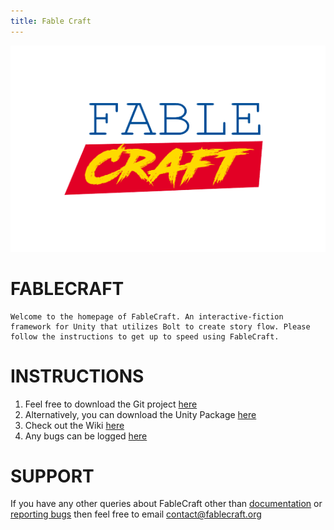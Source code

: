```yaml
---
title: Fable Craft
---
```


<img align="centre" width="510" height="330" src="https://github.com/mylesblasonato/fablecraft.github.io/blob/main/4JDbDj.png?raw=true">

# FABLECRAFT

    Welcome to the homepage of FableCraft. An interactive-fiction framework for Unity that utilizes Bolt to create story flow. Please follow the instructions to get up to speed using FableCraft.

# INSTRUCTIONS


1. Feel free to download the Git project <a href="https://github.com/mylesblasonato/FableCraft.git">here</a><br>
2. Alternatively, you can download the Unity Package <a href="https://github.com/mylesblasonato/FableCraft/blob/main/FableCraft/Packages/FableCraft_2020.1.1.unitypackage?raw=true">here</a><br>
3. Check out the Wiki <a href="http://wiki.fablecraft.org/">here</a><br>
4. Any bugs can be logged <a href="https://www.jotform.com/203217781850051">here</a><br>

# SUPPORT

If you have any other queries about FableCraft other than <a href="http://wiki.fablecraft.org/">documentation</a> or <a href="https://www.jotform.com/203217781850051">reporting bugs</a> then feel free to email <a href="mailto:contact@fablecraft.org">contact@fablecraft.org</a>


